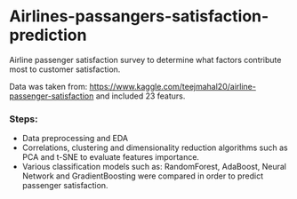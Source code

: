 # Airlines-passangers-satisfaction-prediction
Airline passenger satisfaction survey to determine what factors contribute most to customer satisfaction.

Data was taken from: https://www.kaggle.com/teejmahal20/airline-passenger-satisfaction and included 23 featurs. 

### Steps:
- Data preprocessing and EDA
- Correlations, clustering and dimensionality reduction algorithms such as PCA and t-SNE to evaluate features importance.
- Various classification models such as: RandomForest, AdaBoost, Neural Network and GradientBoosting were compared in order to predict passenger satisfaction.

